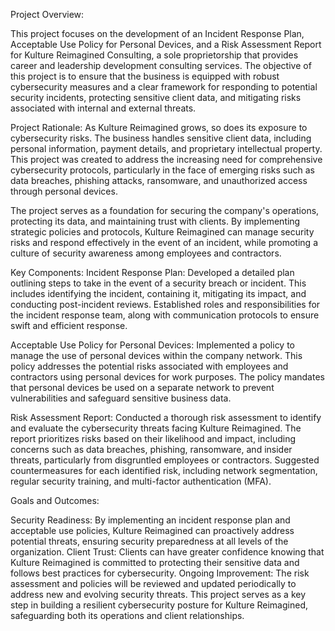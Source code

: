 Project Overview:

This project focuses on the development of an Incident Response Plan, Acceptable Use Policy for Personal Devices, and a Risk Assessment Report for Kulture Reimagined Consulting, a sole proprietorship that provides career and leadership development consulting services. The objective of this project is to ensure that the business is equipped with robust cybersecurity measures and a clear framework for responding to potential security incidents, protecting sensitive client data, and mitigating risks associated with internal and external threats.

Project Rationale:
As Kulture Reimagined grows, so does its exposure to cybersecurity risks. The business handles sensitive client data, including personal information, payment details, and proprietary intellectual property. This project was created to address the increasing need for comprehensive cybersecurity protocols, particularly in the face of emerging risks such as data breaches, phishing attacks, ransomware, and unauthorized access through personal devices.

The project serves as a foundation for securing the company's operations, protecting its data, and maintaining trust with clients. By implementing strategic policies and protocols, Kulture Reimagined can manage security risks and respond effectively in the event of an incident, while promoting a culture of security awareness among employees and contractors.

Key Components:
Incident Response Plan:
Developed a detailed plan outlining steps to take in the event of a security breach or incident. This includes identifying the incident, containing it, mitigating its impact, and conducting post-incident reviews.
Established roles and responsibilities for the incident response team, along with communication protocols to ensure swift and efficient response.

Acceptable Use Policy for Personal Devices:
Implemented a policy to manage the use of personal devices within the company network. This policy addresses the potential risks associated with employees and contractors using personal devices for work purposes.
The policy mandates that personal devices be used on a separate network to prevent vulnerabilities and safeguard sensitive business data.

Risk Assessment Report:
Conducted a thorough risk assessment to identify and evaluate the cybersecurity threats facing Kulture Reimagined.
The report prioritizes risks based on their likelihood and impact, including concerns such as data breaches, phishing, ransomware, and insider threats, particularly from disgruntled employees or contractors.
Suggested countermeasures for each identified risk, including network segmentation, regular security training, and multi-factor authentication (MFA).

Goals and Outcomes:

Security Readiness: By implementing an incident response plan and acceptable use policies, Kulture Reimagined can proactively address potential threats, ensuring security preparedness at all levels of the organization.
Client Trust: Clients can have greater confidence knowing that Kulture Reimagined is committed to protecting their sensitive data and follows best practices for cybersecurity.
Ongoing Improvement: The risk assessment and policies will be reviewed and updated periodically to address new and evolving security threats.
This project serves as a key step in building a resilient cybersecurity posture for Kulture Reimagined, safeguarding both its operations and client relationships.
